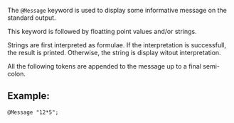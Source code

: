 The `@Message` keyword is used to display some informative message on
the standard output.

This keyword is followed by floatting point values and/or
strings.

Strings are first interpreted as formulae. If the interpretation is
successfull, the result is printed. Otherwise, the string is display
witout interpretation.

All the following tokens are appended to the message up to a
final semi-colon.

## Example:

~~~~{.cpp}
@Message "12*5";
~~~~~~~~
